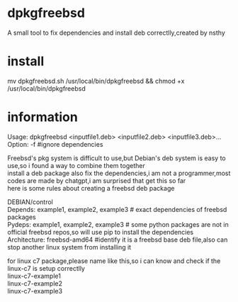 # dpkgfreebsd
A small tool to fix dependencies and install deb correctlly,created by nsthy

# install
mv dpkgfreebsd.sh /usr/local/bin/dpkgfreebsd && chmod +x /usr/local/bin/dpkgfreebsd

# information
Usage: 	dpkgfreebsd <inputfile1.deb> <inputfile2.deb> <inputfile3.deb>...   
Option:	-f	#ignore dependencies  

Freebsd's pkg system is difficult to use,but Debian's deb system is easy to use,so i found a way to combine them together  
install a deb package also fix the dependencies,i am not a programmer,most codes are made by chatgpt,i am surprised that get this so far  
here is some rules about creating a freebsd deb package  

DEBIAN/control  
Depends: example1, example2, example3 # exact dependencies of freebsd packages  
Pydeps: example1, example2, example3 # some python packages are not in official freebsd repos,so will use pip to install the dependencies  
Architecture: freebsd-amd64 #identify it is a freebsd base deb file,also can stop another linux system from installing it  
    	
for linux c7 package,please name like this,so i can know and check if the linux-c7 is setup correctlly  
linux-c7-example1  
linux-c7-example2  
linux-c7-example3  
